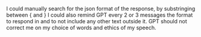 I could manually search for the json format of the response, by substringing between { and }
I could also remind GPT every 2 or 3 messages the format to respond in and to not include any other text outside it.
GPT should not correct me on my choice of words and ethics of my speech. 